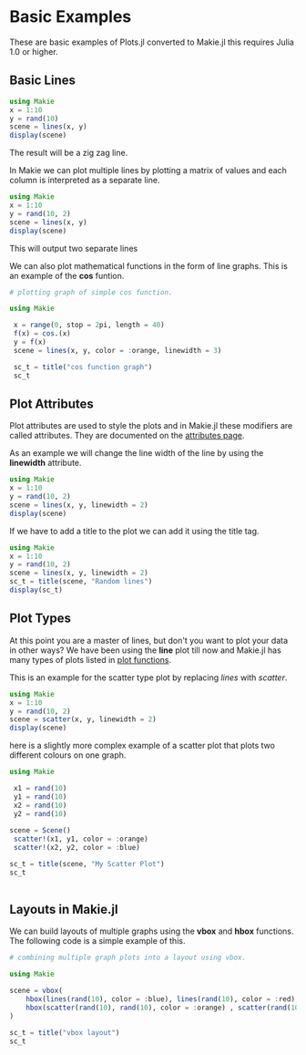 # Basic Examples

These are basic examples of Plots.jl converted to Makie.jl this requires Julia 1.0 or higher. 
## Basic Lines

```Julia
using Makie
x = 1:10
y = rand(10)
scene = lines(x, y)
display(scene)
```

The result will be a zig zag line.

In Makie we can plot multiple lines by plotting a matrix of values and each column is interpreted as a separate line.

```Julia
using Makie
x = 1:10
y = rand(10, 2)
scene = lines(x, y)
display(scene)
```

This will output two separate lines

We can also plot mathematical functions in the form of line graphs. This is an example of the __cos__ funtion.

```Julia
# plotting graph of simple cos function.

using Makie

 x = range(0, stop = 2pi, length = 40)
 f(x) = cos.(x)
 y = f(x)
 scene = lines(x, y, color = :orange, linewidth = 3)

 sc_t = title("cos function graph")
 sc_t
```

## Plot Attributes

Plot attributes are used to style the plots and in Makie.jl these modifiers are called attributes. They are documented on the [attributes page](http://makie.juliaplots.org/dev/plot-attributes.html).

As an example we will change the line width of the line by using the __linewidth__ attribute.

```Julia
using Makie
x = 1:10
y = rand(10, 2)
scene = lines(x, y, linewidth = 2)
display(scene)
```

If we have to add a title to the plot we can add it using the title tag.

```Julia
using Makie
x = 1:10
y = rand(10, 2)
scene = lines(x, y, linewidth = 2)
sc_t = title(scene, "Random lines")
display(sc_t)
```

## Plot Types

At this point you are a master of lines, but don't you want to plot your data in other ways? We have been using the __line__ plot till now and Makie.jl has many types of plots listed in [plot functions](http://makie.juliaplots.org/dev/functions-overview.html).

This is an example for the scatter type plot by replacing _lines_ with _scatter_.

```Julia
using Makie
x = 1:10
y = rand(10, 2)
scene = scatter(x, y, linewidth = 2)
display(scene)
```

here is a slightly more complex example of a scatter plot that plots two different colours on one graph.

```Julia
using Makie

 x1 = rand(10)
 y1 = rand(10)
 x2 = rand(10)
 y2 = rand(10)
 
scene = Scene()
 scatter!(x1, y1, color = :orange)
 scatter!(x2, y2, color = :blue)

sc_t = title(scene, "My Scatter Plot")
sc_t
 
```

## Layouts in Makie.jl

We can build layouts of multiple graphs using the __vbox__ and __hbox__ functions. The following code is a simple example of this.

```Julia
# combining multiple graph plots into a layout using vbox.

using Makie

scene = vbox(
	hbox(lines(rand(10), color = :blue), lines(rand(10), color = :red), lines(rand(10), color = :green)),
	hbox(scatter(rand(10), rand(10), color = :orange) , scatter(rand(10), rand(10), color = :gray))
)

sc_t = title("vbox layout")
sc_t
 
```
